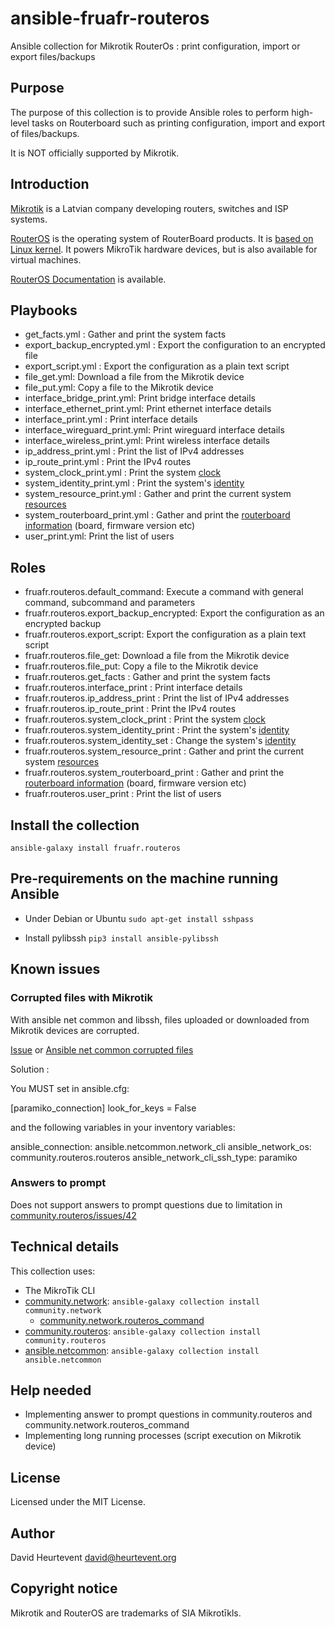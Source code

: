 # ansible-fruafr-routeros

Ansible collection for Mikrotik RouterOs : print configuration, import or export files/backups

## Purpose

The purpose of this collection is to provide Ansible roles to perform high-level tasks on Routerboard such as printing configuration, import and export of files/backups.

It is NOT officially supported by Mikrotik.

## Introduction
[Mikrotik](https://mikrotik.com/aboutus) is a Latvian company developing routers, switches and ISP systems.

[RouterOS](https://mikrotik.com/software) is the operating system of RouterBoard products. It is [based on Linux kernel](https://help.mikrotik.com/docs/display/ROS/Getting+started). It powers MikroTik hardware devices, but is also available for virtual machines.

[RouterOS Documentation](https://help.mikrotik.com/docs/) is available.

## Playbooks
- get_facts.yml : Gather and print the system facts
- export_backup_encrypted.yml : Export the configuration to an encrypted file 
- export_script.yml :  Export the configuration as a plain text script
- file_get.yml: Download a file from the Mikrotik device
- file_put.yml: Copy a file to the Mikrotik device
- interface_bridge_print.yml: Print bridge interface details
- interface_ethernet_print.yml: Print ethernet interface details
- interface_print.yml : Print interface details
- interface_wireguard_print.yml: Print wireguard interface details
- interface_wireless_print.yml: Print wireless interface details
- ip_address_print.yml : Print the list of IPv4 addresses
- ip_route_print.yml : Print the IPv4 routes 
- system_clock_print.yml : Print the system [clock](https://help.mikrotik.com/docs/display/ROS/Clock)
- system_identity_print.yml : Print the system's [identity](https://help.mikrotik.com/docs/display/ROS/Identity)
- system_resource_print.yml : Gather and print the current system [resources](https://help.mikrotik.com/docs/display/ROS/Resource)
- system_routerboard_print.yml : Gather and print the [routerboard information](https://help.mikrotik.com/docs/display/ROS/RouterBOARD) (board, firmware version etc)
- user_print.yml: Print the list of users

## Roles
- fruafr.routeros.default_command: Execute a command with general command, subcommand and parameters
- fruafr.routeros.export_backup_encrypted: Export the configuration as an encrypted backup
- fruafr.routeros.export_script: Export the configuration as a plain text script
- fruafr.routeros.file_get: Download a file from the Mikrotik device
- fruafr.routeros.file_put: Copy a file to the Mikrotik device
- fruafr.routeros.get_facts : Gather and print the system facts
- fruafr.routeros.interface_print : Print interface details
- fruafr.routeros.ip_address_print : Print the list of IPv4 addresses
- fruafr.routeros.ip_route_print : Print the IPv4 routes 
- fruafr.routeros.system_clock_print : Print the system [clock](https://help.mikrotik.com/docs/display/ROS/Clock)
- fruafr.routeros.system_identity_print : Print the system's [identity](https://help.mikrotik.com/docs/display/ROS/Identity)
- fruafr.routeros.system_identity_set : Change the system's [identity](https://help.mikrotik.com/docs/display/ROS/Identity)
- fruafr.routeros.system_resource_print : Gather and print the current system [resources](https://help.mikrotik.com/docs/display/ROS/Resource)
- fruafr.routeros.system_routerboard_print : Gather and print the [routerboard information](https://help.mikrotik.com/docs/display/ROS/RouterBOARD) (board, firmware version etc)
- fruafr.routeros.user_print : Print the list of users

## Install the collection
`ansible-galaxy install fruafr.routeros`

## Pre-requirements on the machine running Ansible
- Under Debian or Ubuntu 
`sudo apt-get install sshpass`

- Install pylibssh
`pip3 install ansible-pylibssh`

## Known issues

### Corrupted files with Mikrotik

With ansible net common and libssh, files uploaded or downloaded from Mikrotik devices are corrupted.

[Issue](https://forum.mikrotik.com/viewtopic.php?t=190816) or [Ansible net common corrupted files](https://www.reddit.com/r/ansible/comments/w8p5pq/ansiblenetcommonnet_get_corrupted_files/) 

Solution : 

You MUST set in ansible.cfg:

[paramiko_connection]
look_for_keys = False

and the following variables in your inventory variables:

ansible_connection: ansible.netcommon.network_cli
ansible_network_os: community.routeros.routeros
ansible_network_cli_ssh_type: paramiko

### Answers to prompt

Does not support answers to prompt questions due to limitation in [community.routeros/issues/42](https://github.com/ansible-collections/community.routeros/issues/42)

## Technical details
This collection uses:
- The MikroTik CLI
- [community.network](https://docs.ansible.com/ansible/latest/collections/community/network/index.html): `ansible-galaxy collection install community.network`
    - [community.network.routeros_command](https://docs.ansible.com/ansible/latest/collections/community/routeros/command_module.html#ansible-collections-community-routeros-command-module)
- [community.routeros](https://docs.ansible.com/ansible/latest/collections/community/routeros/index.html): `ansible-galaxy collection install community.routeros`
- [ansible.netcommon](https://docs.ansible.com/ansible/latest/collections/ansible/netcommon/index.html): `ansible-galaxy collection install ansible.netcommon`

## Help needed
- Implementing answer to prompt questions in community.routeros and community.network.routeros_command
- Implementing long running processes (script execution on Mikrotik device)

## License
Licensed under the MIT License.

## Author
David Heurtevent <david@heurtevent.org>

## Copyright notice
Mikrotik and RouterOS are trademarks of SIA Mikrotīkls.